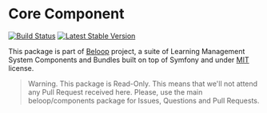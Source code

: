 Core Component
==============

[![Build Status](https://travis-ci.org/beloop/core.png?branch=master)](http://travis-ci.org/beloop/core)
[![Latest Stable Version](https://poser.pugx.org/beloop/core/v/stable)](https://packagist.org/packages/beloop/core)

This package is part of [Beloop](http://github.com/beloop/components) project, a
suite of Learning Management System Components and Bundles built on top of Symfony and under
[MIT](http://opensource.org/licenses/MIT) license.

> Warning. This package is Read-Only. This means that we'll not attend any Pull
> Request received here. Please, use the main beloop/components package for Issues,
> Questions and Pull Requests.
